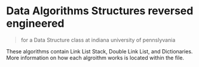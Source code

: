# Data Algorithms Structures reversed engineered 
> for a Data Structure class at indiana university of pennslyvania


These algorithms contain Link List Stack, Double Link List, and Dictionaries. More information on how each algroithm works is located within the file.
